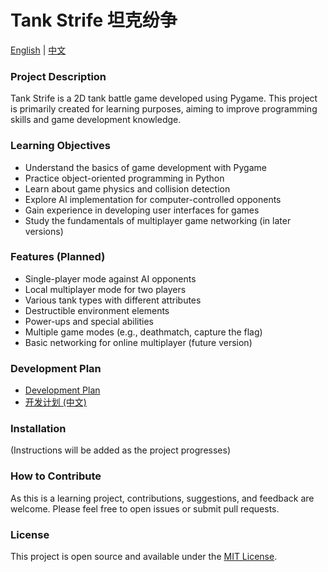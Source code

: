 # Tank Strife 坦克纷争

[English](#english) | [中文](README_cn.md)

### Project Description
Tank Strife is a 2D tank battle game developed using Pygame. This project is primarily created for learning purposes, aiming to improve programming skills and game development knowledge.

### Learning Objectives
- Understand the basics of game development with Pygame
- Practice object-oriented programming in Python
- Learn about game physics and collision detection
- Explore AI implementation for computer-controlled opponents
- Gain experience in developing user interfaces for games
- Study the fundamentals of multiplayer game networking (in later versions)

### Features (Planned)
- Single-player mode against AI opponents
- Local multiplayer mode for two players
- Various tank types with different attributes
- Destructible environment elements
- Power-ups and special abilities
- Multiple game modes (e.g., deathmatch, capture the flag)
- Basic networking for online multiplayer (future version)

### Development Plan

- [Development Plan](DevelopmentPlan.md)
- [开发计划 (中文)](DevelopmentPlan_cn.md)

### Installation
(Instructions will be added as the project progresses)

### How to Contribute
As this is a learning project, contributions, suggestions, and feedback are welcome. Please feel free to open issues or submit pull requests.

### License
This project is open source and available under the [MIT License](LICENSE).



